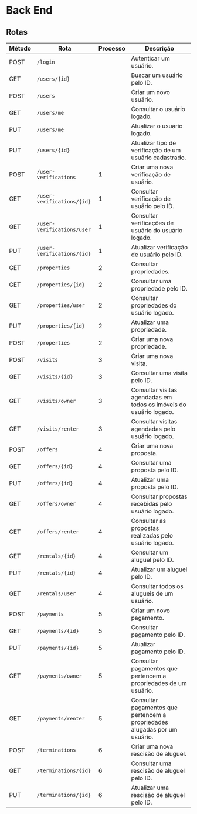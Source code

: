 # Back End

## Rotas

| Método | Rota                       | Processo | Descrição                                                          |
| ------ | -------------------------- | -------- | ------------------------------------------------------------------ |
| POST   | `/login`                   |          | Autenticar um usuário.                                             |
| GET    | `/users/{id}`              |          | Buscar um usuário pelo ID.                                         |
| POST   | `/users`                   |          | Criar um novo usuário.                                             |
| GET    | `/users/me`                |          | Consultar o usuário logado.                                        |
| PUT    | `/users/me`                |          | Atualizar o usuário logado.                                        |
| PUT    | `/users/{id}`              |          | Atualizar tipo de verificação de um usuário cadastrado.            |
| POST   | `/user-verifications`      | 1        | Criar uma nova verificação de usuário.                             |
| GET    | `/user-verifications/{id}` | 1        | Consultar verificação de usuário pelo ID.                          |
| GET    | `/user-verifications/user` | 1        | Consultar verificações de usuário do usuário logado.               |
| PUT    | `/user-verifications/{id}` | 1        | Atualizar verificação de usuário pelo ID.                          |
| GET    | `/properties`              | 2        | Consultar propriedades.                                            |
| GET    | `/properties/{id}`         | 2        | Consultar uma propriedade pelo ID.                                 |
| GET    | `/properties/user`         | 2        | Consultar propriedades do usuário logado.                          |
| PUT    | `/properties/{id}`         | 2        | Atualizar uma propriedade.                                         |
| POST   | `/properties`              | 2        | Criar uma nova propriedade.                                        |
| POST   | `/visits`                  | 3        | Criar uma nova visita.                                             |
| GET    | `/visits/{id}`             | 3        | Consultar uma visita pelo ID.                                      |
| GET    | `/visits/owner`            | 3        | Consultar visitas agendadas em todos os imóveis do usuário logado. |
| GET    | `/visits/renter`           | 3        | Consultar visitas agendadas pelo usuário logado.                   |
| POST   | `/offers`                  | 4        | Criar uma nova proposta.                                           |
| GET    | `/offers/{id}`             | 4        | Consultar uma proposta pelo ID.                                    |
| PUT    | `/offers/{id}`             | 4        | Atualizar uma proposta pelo ID.                                    |
| GET    | `/offers/owner`            | 4        | Consultar propostas recebidas pelo usuário logado.                 |
| GET    | `/offers/renter`           | 4        | Consultar as propostas realizadas pelo usuário logado.             |
| GET    | `/rentals/{id}`            | 4        | Consultar um aluguel pelo ID.                                      |
| PUT    | `/rentals/{id}`            | 4        | Atualizar um aluguel pelo ID.                                      |
| GET    | `/rentals/user`            | 4        | Consultar todos os alugueis de um usuário.                         |
| POST   | `/payments`                | 5        | Criar um novo pagamento.                                           |
| GET    | `/payments/{id}`           | 5        | Consultar pagamento pelo ID.                                       |
| PUT    | `/payments/{id}`           | 5        | Atualizar pagamento pelo ID.                                       |
| GET    | `/payments/owner`          | 5        | Consultar pagamentos que pertencem a propriedades de um usuário.    |
| GET    | `/payments/renter`         | 5        | Consultar pagamentos que pertencem a propriedades alugadas por um usuário.|
| POST   | `/terminations`            | 6        | Criar uma nova rescisão de aluguel.                                |
| GET    | `/terminations/{id}`       | 6        | Consultar uma rescisão de aluguel pelo ID.                         |
| PUT    | `/terminations/{id}`       | 6        | Atualizar uma rescisão de aluguel pelo ID.                         |
